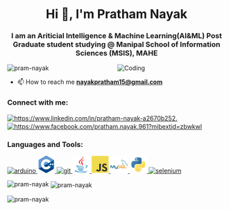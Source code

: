 <h1 align="center">Hi 👋, I'm Pratham Nayak</h1>
<h3 align="center">I am an Ariticial Intelligence & Machine Learning(AI&ML) Post Graduate student studying @ Manipal School of Information Sciences (MSIS), MAHE</h3>

<img align="right" alt="Coding" width="250" src="https://drive.google.com/uc?export=view&id=1m_3OI3-_dLh7PqtPM-IFtCtgTlm7WB9q">

<p align="left"> <img src="https://komarev.com/ghpvc/?username=pram-nayak&label=Profile%20views&color=0e75b6&style=flat" alt="pram-nayak" /> </p>

- 📫 How to reach me **nayakpratham15@gmail.com**

<h3 align="left">Connect with me:</h3>
<p align="left">
<a href="https://linkedin.com/in/https://www.linkedin.com/in/pratham-nayak-a2670b252." target="blank"><img align="center" src="https://raw.githubusercontent.com/rahuldkjain/github-profile-readme-generator/master/src/images/icons/Social/linked-in-alt.svg" alt="https://www.linkedin.com/in/pratham-nayak-a2670b252." height="30" width="40" /></a>
<a href="https://fb.com/https://www.facebook.com/pratham.nayak.961?mibextid=zbwkwl" target="blank"><img align="center" src="https://raw.githubusercontent.com/rahuldkjain/github-profile-readme-generator/master/src/images/icons/Social/facebook.svg" alt="https://www.facebook.com/pratham.nayak.961?mibextid=zbwkwl" height="30" width="40" /></a>
</p>

<h3 align="left">Languages and Tools:</h3>
<p align="left"> <a href="https://www.arduino.cc/" target="_blank" rel="noreferrer"> <img src="https://cdn.worldvectorlogo.com/logos/arduino-1.svg" alt="arduino" width="40" height="40"/> </a> <a href="https://www.w3schools.com/cpp/" target="_blank" rel="noreferrer"> <img src="https://raw.githubusercontent.com/devicons/devicon/master/icons/cplusplus/cplusplus-original.svg" alt="cplusplus" width="40" height="40"/> </a> <a href="https://git-scm.com/" target="_blank" rel="noreferrer"> <img src="https://www.vectorlogo.zone/logos/git-scm/git-scm-icon.svg" alt="git" width="40" height="40"/> </a> <a href="https://www.java.com" target="_blank" rel="noreferrer"> <img src="https://raw.githubusercontent.com/devicons/devicon/master/icons/java/java-original.svg" alt="java" width="40" height="40"/> </a> <a href="https://developer.mozilla.org/en-US/docs/Web/JavaScript" target="_blank" rel="noreferrer"> <img src="https://raw.githubusercontent.com/devicons/devicon/master/icons/javascript/javascript-original.svg" alt="javascript" width="40" height="40"/> </a> <a href="https://www.mysql.com/" target="_blank" rel="noreferrer"> <img src="https://raw.githubusercontent.com/devicons/devicon/master/icons/mysql/mysql-original-wordmark.svg" alt="mysql" width="40" height="40"/> </a> <a href="https://www.python.org" target="_blank" rel="noreferrer"> <img src="https://raw.githubusercontent.com/devicons/devicon/master/icons/python/python-original.svg" alt="python" width="40" height="40"/> </a> <a href="https://www.selenium.dev" target="_blank" rel="noreferrer"> <img src="https://raw.githubusercontent.com/detain/svg-logos/780f25886640cef088af994181646db2f6b1a3f8/svg/selenium-logo.svg" alt="selenium" width="40" height="40"/> </a> </p>

<p><img align="left" src="https://github-readme-stats.vercel.app/api/top-langs?username=pram-nayak&show_icons=true&locale=en&layout=compact" alt="pram-nayak" /></p>

<p>&nbsp;<img align="center" src="https://github-readme-stats.vercel.app/api?username=pram-nayak&show_icons=true&locale=en" alt="pram-nayak" /></p>

<p><img align="center" src="https://github-readme-streak-stats.herokuapp.com/?user=pram-nayak&" alt="pram-nayak" /></p>
